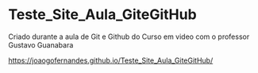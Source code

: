 # Teste_Site_Aula_GiteGitHub
 Criado durante a aula de Git e Github do Curso em video com o professor Gustavo Guanabara
 
 https://joaogofernandes.github.io/Teste_Site_Aula_GiteGitHub/
